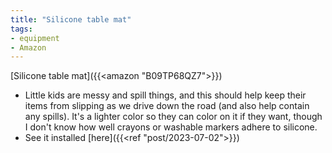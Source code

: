 ```yaml
---
title: "Silicone table mat"
tags:
- equipment
- Amazon
---
```

[Silicone table mat]({{<amazon "B09TP68QZ7">}})
- Little kids are messy and spill things, and this should help keep their items from slipping as we drive down the road (and also help contain any spills). It's a lighter color so they can color on it if they want, though I don't know how well crayons or washable markers adhere to silicone.
- See it installed [here]({{<ref "post/2023-07-02">}})